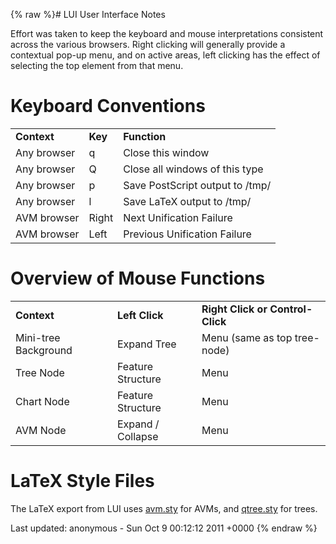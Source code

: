 {% raw %}# LUI User Interface Notes

Effort was taken to keep the keyboard and mouse interpretations
consistent across the various browsers. Right clicking will generally
provide a contextual pop-up menu, and on active areas, left clicking has
the effect of selecting the top element from that menu.

# Keyboard Conventions

|             |         |                                 |
|-------------|---------|---------------------------------|
| **Context** | **Key** | **Function**                    |
| Any browser | q       | Close this window               |
| Any browser | Q       | Close all windows of this type  |
| Any browser | p       | Save PostScript output to /tmp/ |
| Any browser | l       | Save LaTeX output to /tmp/      |
| AVM browser | Right   | Next Unification Failure        |
| AVM browser | Left    | Previous Unification Failure    |

# Overview of Mouse Functions

|                      |                   |                                  |
|----------------------|-------------------|----------------------------------|
| **Context**          | **Left Click**    | **Right Click or Control-Click** |
| Mini-tree Background | Expand Tree       | Menu (same as top tree-node)     |
| Tree Node            | Feature Structure | Menu                             |
| Chart Node           | Feature Structure | Menu                             |
| AVM Node             | Expand / Collapse | Menu                             |

# LaTeX Style Files

The LaTeX export from LUI uses
[avm.sty](http://nlp.stanford.edu/~manning/tex/avm.sty) for AVMs, and
[qtree.sty](http://www.ctan.org/tex-archive/macros/latex/contrib/qtree/)
for trees.

Last updated: anonymous - Sun Oct 9 00:12:12 2011 +0000
{% endraw %}
